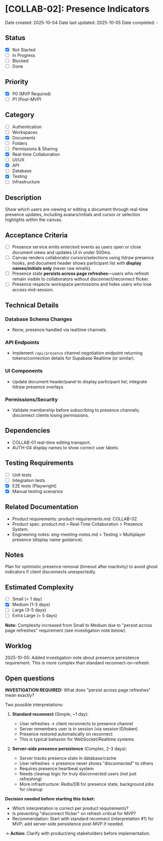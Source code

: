 # [COLLAB-02]: Presence Indicators

Date created: 2025-10-04
Date last updated: 2025-10-05
Date completed: -

## Status

- [x] Not Started
- [ ] In Progress
- [ ] Blocked
- [ ] Done

## Priority

- [x] P0 (MVP Required)
- [ ] P1 (Post-MVP)

## Category

- [ ] Authentication
- [ ] Workspaces
- [x] Documents
- [ ] Folders
- [ ] Permissions & Sharing
- [x] Real-time Collaboration
- [ ] UI/UX
- [x] API
- [ ] Database
- [x] Testing
- [ ] Infrastructure

## Description

Show which users are viewing or editing a document through real-time presence updates, including avatars/initials and cursor or selection highlights within the canvas.

## Acceptance Criteria

- [ ] Presence service emits enter/exit events as users open or close document views and updates UI in under 500ms.
- [ ] Canvas renders collaborator cursors/selections using tldraw presence hooks, and document header shows participant list with **display names/initials only** (never raw emails).
- [ ] Presence state **persists across page refreshes**—users who refresh remain visible to collaborators without disconnect/reconnect flicker.
- [ ] Presence respects workspace permissions and hides users who lose access mid-session.

## Technical Details

### Database Schema Changes

- None; presence handled via realtime channels.

### API Endpoints

- Implement `/api/presence` channel negotiation endpoint returning tokens/connection details for Supabase Realtime (or similar).

### UI Components

- Update document header/panel to display participant list; integrate tldraw presence overlays.

### Permissions/Security

- Validate membership before subscribing to presence channels; disconnect clients losing permissions.

## Dependencies

- COLLAB-01 real-time editing transport.
- AUTH-04 display names to show correct user labels.

## Testing Requirements

- [ ] Unit tests
- [ ] Integration tests
- [x] E2E tests (Playwright)
- [x] Manual testing scenarios

## Related Documentation

- Product requirements: product-requirements.md: COLLAB-02.
- Product spec: product.md > Real-Time Collaboration > Presence System.
- Engineering notes: eng-meeting-notes.md > Testing > Multiplayer presence (display name guidance).

## Notes

Plan for optimistic presence removal (timeout after inactivity) to avoid ghost indicators if client disconnects unexpectedly.

## Estimated Complexity

- [ ] Small (< 1 day)
- [x] Medium (1-3 days)
- [ ] Large (3-5 days)
- [ ] Extra Large (> 5 days)

**Note:** Complexity increased from Small to Medium due to "persist across page refreshes" requirement (see investigation note below).

## Worklog

2025-10-05: Added investigation note about presence persistence requirement. This is more complex than standard reconnect-on-refresh.

## Open questions

**INVESTIGATION REQUIRED:** What does "persist across page refreshes" mean exactly?

Two possible interpretations:
1. **Standard reconnect** (Simple, ~1 day):
   - User refreshes → client reconnects to presence channel
   - Server remembers user is in session (via session ID/token)
   - Presence restored automatically on reconnect
   - This is typical behavior for WebSocket/Realtime systems

2. **Server-side presence persistence** (Complex, 2-3 days):
   - Server tracks presence state in database/cache
   - User refreshes → presence never shows "disconnected" to others
   - Requires presence heartbeat system
   - Needs cleanup logic for truly disconnected users (not just refreshing)
   - More infrastructure: Redis/DB for presence state, background jobs for cleanup

**Decision needed before starting this ticket:**
- Which interpretation is correct per product requirements?
- Is preventing "disconnect flicker" on refresh critical for MVP?
- Recommendation: Start with standard reconnect (interpretation #1) for MVP; add server-side persistence post-MVP if needed.

→ **Action:** Clarify with product/eng stakeholders before implementation.
